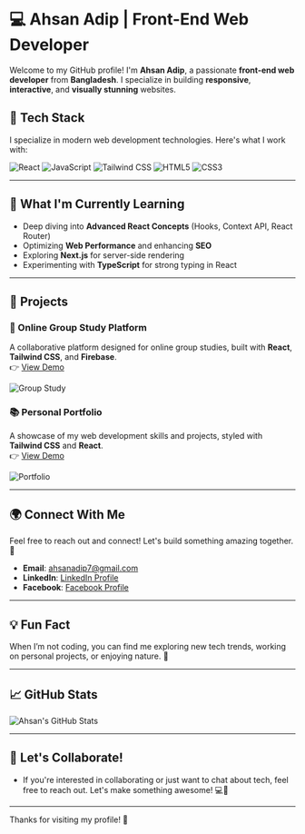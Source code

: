 # 💻 Ahsan Adip | Front-End Web Developer

Welcome to my GitHub profile! I'm **Ahsan Adip**, a passionate **front-end web developer** from **Bangladesh**. I specialize in building **responsive**, **interactive**, and **visually stunning** websites.

## 🚀 Tech Stack

I specialize in modern web development technologies. Here's what I work with:

![React](https://img.shields.io/badge/React-61DAFB?style=for-the-badge&logo=react&logoColor=white) ![JavaScript](https://img.shields.io/badge/JavaScript-F7DF1E?style=for-the-badge&logo=javascript&logoColor=black) ![Tailwind CSS](https://img.shields.io/badge/Tailwind%20CSS-06B6D4?style=for-the-badge&logo=tailwind-css&logoColor=white) ![HTML5](https://img.shields.io/badge/HTML5-E34F26?style=for-the-badge&logo=html5&logoColor=white) ![CSS3](https://img.shields.io/badge/CSS3-1572B6?style=for-the-badge&logo=css3&logoColor=white)

---

## 🌱 What I'm Currently Learning

- Deep diving into **Advanced React Concepts** (Hooks, Context API, React Router)
- Optimizing **Web Performance** and enhancing **SEO**
- Exploring **Next.js** for server-side rendering
- Experimenting with **TypeScript** for strong typing in React

---

## 📂 Projects

### **🔧 Online Group Study Platform**
A collaborative platform designed for online group studies, built with **React**, **Tailwind CSS**, and **Firebase**.  
👉 [View Demo](https://your-demo-link.com)

![Group Study](https://via.placeholder.com/800x400?text=Group+Study+Platform)

### **📚 Personal Portfolio**
A showcase of my web development skills and projects, styled with **Tailwind CSS** and **React**.  
👉 [View Demo](https://your-portfolio-link.com)

![Portfolio](https://via.placeholder.com/800x400?text=Personal+Portfolio)

---

## 🌍 Connect With Me

Feel free to reach out and connect! Let's build something amazing together. 🤝

- **Email**: [ahsanadip7@gmail.com](mailto:ahsanadip7@gmail.com)
- **LinkedIn**: [LinkedIn Profile](https://www.linkedin.com/in/your-username)
- **Facebook**: [Facebook Profile](https://www.facebook.com/ahsan.adip.54)

---

## 💡 Fun Fact

When I’m not coding, you can find me exploring new tech trends, working on personal projects, or enjoying nature. 🌱

---

## 📈 GitHub Stats

![Ahsan's GitHub Stats](https://github-readme-stats.vercel.app/api?username=ahsanadip7&show_icons=true&hide_title=true&hide=prs&count_private=true&theme=radical)

---

## 💬 Let's Collaborate!

- If you're interested in collaborating or just want to chat about tech, feel free to reach out. Let's make something awesome! 💻🎨

---

Thanks for visiting my profile! 👋
